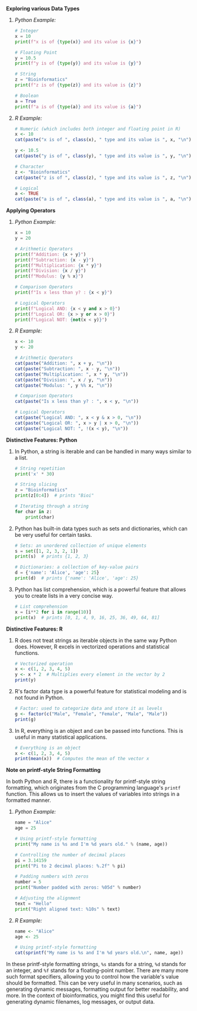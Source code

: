 **Exploring various Data Types**

1. *Python Example:*

    ```python
    # Integer
    x = 10
    print(f"x is of {type(x)} and its value is {x}")

    # Floating Point
    y = 10.5
    print(f"y is of {type(y)} and its value is {y}")

    # String
    z = "Bioinformatics"
    print(f"z is of {type(z)} and its value is {z}")

    # Boolean
    a = True
    print(f"a is of {type(a)} and its value is {a}")
    ```

2. *R Example:*

    ```r
    # Numeric (which includes both integer and floating point in R)
    x <- 10
    cat(paste("x is of ", class(x), " type and its value is ", x, "\n"))

    y <- 10.5
    cat(paste("y is of ", class(y), " type and its value is ", y, "\n"))

    # Character
    z <- "Bioinformatics"
    cat(paste("z is of ", class(z), " type and its value is ", z, "\n"))

    # Logical
    a <- TRUE
    cat(paste("a is of ", class(a), " type and its value is ", a, "\n"))
    ```

**Applying Operators**

1. *Python Example:*

    ```python
    x = 10
    y = 20

    # Arithmetic Operators
    print(f"Addition: {x + y}")
    print(f"Subtraction: {x - y}")
    print(f"Multiplication: {x * y}")
    print(f"Division: {x / y}")
    print(f"Modulus: {y % x}")

    # Comparison Operators
    print(f"Is x less than y? : {x < y}")

    # Logical Operators
    print(f"Logical AND: {x < y and x > 0}")
    print(f"Logical OR: {x > y or x > 0}")
    print(f"Logical NOT: {not(x < y)}")
    ```

2. *R Example:*

    ```r
    x <- 10
    y <- 20

    # Arithmetic Operators
    cat(paste("Addition: ", x + y, "\n"))
    cat(paste("Subtraction: ", x - y, "\n"))
    cat(paste("Multiplication: ", x * y, "\n"))
    cat(paste("Division: ", x / y, "\n"))
    cat(paste("Modulus: ", y %% x, "\n"))

    # Comparison Operators
    cat(paste("Is x less than y? : ", x < y, "\n"))

    # Logical Operators
    cat(paste("Logical AND: ", x < y & x > 0, "\n"))
    cat(paste("Logical OR: ", x > y | x > 0, "\n"))
    cat(paste("Logical NOT: ", !(x < y), "\n"))
    ```

**Distinctive Features: Python**

1. In Python, a string is iterable and can be handled in many ways similar to a list.

    ```python
    # String repetition
    print('x' * 30)

    # String slicing
    z = "Bioinformatics"
    print(z[0:4])  # prints "Bioi"

    # Iterating through a string
    for char in z:
        print(char)
    ```

2. Python has built-in data types such as sets and dictionaries, which can be very useful for certain tasks. 

    ```python
    # Sets: an unordered collection of unique elements
    s = set([1, 2, 3, 2, 1])
    print(s)  # prints {1, 2, 3}

    # Dictionaries: a collection of key-value pairs
    d = {'name': 'Alice', 'age': 25}
    print(d)  # prints {'name': 'Alice', 'age': 25}
    ```

3. Python has list comprehension, which is a powerful feature that allows you to create lists in a very concise way.

    ```python
    # List comprehension
    x = [i**2 for i in range(10)]
    print(x)  # prints [0, 1, 4, 9, 16, 25, 36, 49, 64, 81]
    ```

**Distinctive Features: R**

1. R does not treat strings as iterable objects in the same way Python does. However, R excels in vectorized operations and statistical functions.

    ```r
    # Vectorized operation
    x <- c(1, 2, 3, 4, 5)
    y <- x * 2  # Multiplies every element in the vector by 2
    print(y)
    ```

2. R's factor data type is a powerful feature for statistical modeling and is not found in Python.

    ```r
    # Factor: used to categorize data and store it as levels
    g <- factor(c("Male", "Female", "Female", "Male", "Male"))
    print(g)
    ```

3. In R, everything is an object and can be passed into functions. This is useful in many statistical applications.

    ```r
    # Everything is an object
    x <- c(1, 2, 3, 4, 5)
    print(mean(x))  # Computes the mean of the vector x
    ```

**Note on printf-style String Formatting**

In both Python and R, there is a functionality for printf-style string formatting, which originates from the C programming language's `printf` function. This allows us to insert the values of variables into strings in a formatted manner.

1. *Python Example:*

    ```python
    name = "Alice"
    age = 25

    # Using printf-style formatting
    print("My name is %s and I'm %d years old." % (name, age))

    # Controlling the number of decimal places
    pi = 3.14159
    print("Pi to 2 decimal places: %.2f" % pi)

    # Padding numbers with zeros
    number = 5
    print("Number padded with zeros: %05d" % number)

    # Adjusting the alignment
    text = "Hello"
    print("Right aligned text: %10s" % text)
    ```

2. *R Example:*

    ```r
    name <- "Alice"
    age <- 25

    # Using printf-style formatting
    cat(sprintf("My name is %s and I'm %d years old.\n", name, age))
    ```

In these printf-style formatting strings, `%s` stands for a string, `%d` stands for an integer, and `%f` stands for a floating-point number. There are many more such format specifiers, allowing you to control how the variable's value should be formatted. This can be very useful in many scenarios, such as generating dynamic messages, formatting output for better readability, and more. In the context of bioinformatics, you might find this useful for generating dynamic filenames, log messages, or output data.

